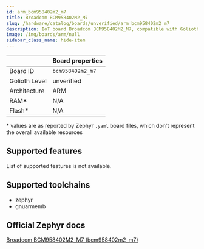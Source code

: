 ```yaml
---
id: arm_bcm958402m2_m7
title: Broadcom BCM958402M2_M7
slug: /hardware/catalog/boards/unverified/arm_bcm958402m2_m7
description: IoT board Broadcom BCM958402M2_M7, compatible with Golioth at unverified level.
image: /img/boards/arm/null
sidebar_class_name: hide-item
---
```


[//]: # (This is an auto-generated file, do not edit! Changes to it will be lost upon re-generation)



|                | Board properties     |
| -------------  | -------------------- |
| Board ID       | `bcm958402m2_m7` |
| Golioth Level  | unverified       |
| Architecture   | ARM |
| RAM*           | N/A |
| Flash*         | N/A |

\* values are as reported by Zephyr `.yaml` board files, which don't represent the overall available resources



## Supported features

List of supported features is not available.

## Supported toolchains

* zephyr
* gnuarmemb

## Official Zephyr docs

[Broadcom BCM958402M2_M7 (bcm958402m2_m7)](https://docs.zephyrproject.org/latest/boards/arm/bcm958402m2_m7/doc/index.html)
